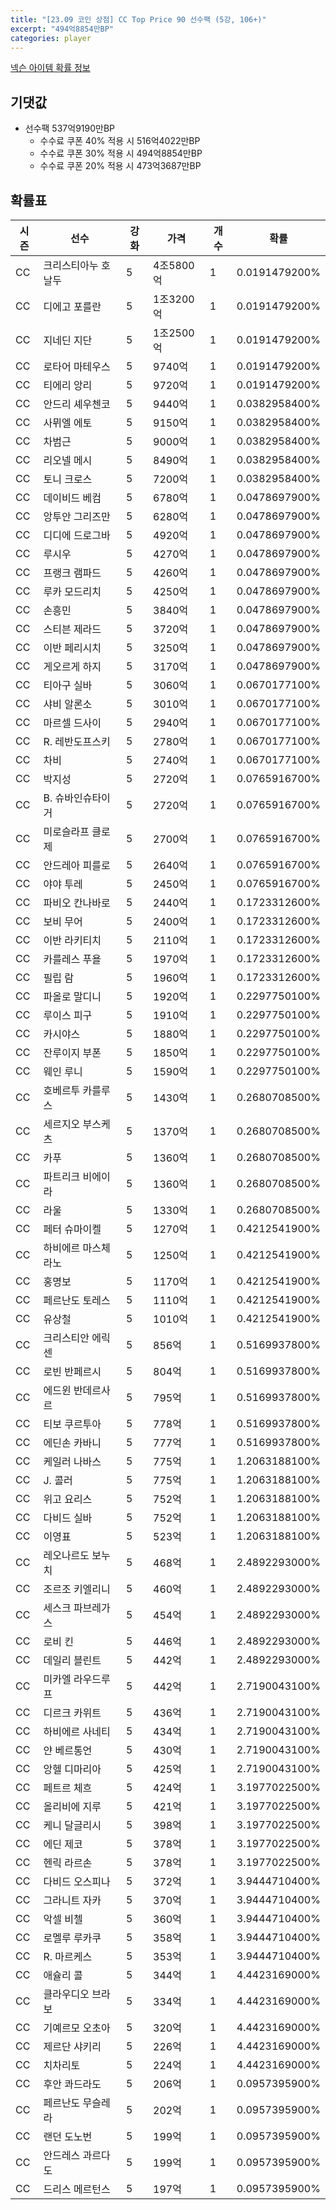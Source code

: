 ```yaml
---
title: "[23.09 코인 상점] CC Top Price 90 선수팩 (5강, 106+)"
excerpt: "494억8854만BP"
categories: player
---
```

[넥슨 아이템 확률 정보](http://iteminfo.nexon.com/probability/fco?sn=7378)

## 기댓값
- 선수팩 537억9190만BP
  - 수수료 쿠폰 40% 적용 시 516억4022만BP
  - 수수료 쿠폰 30% 적용 시 494억8854만BP
  - 수수료 쿠폰 20% 적용 시 473억3687만BP


## 확률표

|시즌|선수|강화|가격|개수|확률|
|---|---|---|---|---|---|
|CC|크리스티아누 호날두|5|4조5800억|1|0.0191479200%|
|CC|디에고 포를란|5|1조3200억|1|0.0191479200%|
|CC|지네딘 지단|5|1조2500억|1|0.0191479200%|
|CC|로타어 마테우스|5|9740억|1|0.0191479200%|
|CC|티에리 앙리|5|9720억|1|0.0191479200%|
|CC|안드리 셰우첸코|5|9440억|1|0.0382958400%|
|CC|사뮈엘 에토|5|9150억|1|0.0382958400%|
|CC|차범근|5|9000억|1|0.0382958400%|
|CC|리오넬 메시|5|8490억|1|0.0382958400%|
|CC|토니 크로스|5|7200억|1|0.0382958400%|
|CC|데이비드 베컴|5|6780억|1|0.0478697900%|
|CC|앙투안 그리즈만|5|6280억|1|0.0478697900%|
|CC|디디에 드로그바|5|4920억|1|0.0478697900%|
|CC|루시우|5|4270억|1|0.0478697900%|
|CC|프랭크 램파드|5|4260억|1|0.0478697900%|
|CC|루카 모드리치|5|4250억|1|0.0478697900%|
|CC|손흥민|5|3840억|1|0.0478697900%|
|CC|스티븐 제라드|5|3720억|1|0.0478697900%|
|CC|이반 페리시치|5|3250억|1|0.0478697900%|
|CC|게오르게 하지|5|3170억|1|0.0478697900%|
|CC|티아구 실바|5|3060억|1|0.0670177100%|
|CC|샤비 알론소|5|3010억|1|0.0670177100%|
|CC|마르셀 드사이|5|2940억|1|0.0670177100%|
|CC|R. 레반도프스키|5|2780억|1|0.0670177100%|
|CC|차비|5|2740억|1|0.0670177100%|
|CC|박지성|5|2720억|1|0.0765916700%|
|CC|B. 슈바인슈타이거|5|2720억|1|0.0765916700%|
|CC|미로슬라프 클로제|5|2700억|1|0.0765916700%|
|CC|안드레아 피를로|5|2640억|1|0.0765916700%|
|CC|야야 투레|5|2450억|1|0.0765916700%|
|CC|파비오 칸나바로|5|2440억|1|0.1723312600%|
|CC|보비 무어|5|2400억|1|0.1723312600%|
|CC|이반 라키티치|5|2110억|1|0.1723312600%|
|CC|카를레스 푸욜|5|1970억|1|0.1723312600%|
|CC|필립 람|5|1960억|1|0.1723312600%|
|CC|파올로 말디니|5|1920억|1|0.2297750100%|
|CC|루이스 피구|5|1910억|1|0.2297750100%|
|CC|카시야스|5|1880억|1|0.2297750100%|
|CC|잔루이지 부폰|5|1850억|1|0.2297750100%|
|CC|웨인 루니|5|1590억|1|0.2297750100%|
|CC|호베르투 카를루스|5|1430억|1|0.2680708500%|
|CC|세르지오 부스케츠|5|1370억|1|0.2680708500%|
|CC|카푸|5|1360억|1|0.2680708500%|
|CC|파트리크 비에이라|5|1360억|1|0.2680708500%|
|CC|라울|5|1330억|1|0.2680708500%|
|CC|페터 슈마이켈|5|1270억|1|0.4212541900%|
|CC|하비에르 마스체라노|5|1250억|1|0.4212541900%|
|CC|홍명보|5|1170억|1|0.4212541900%|
|CC|페르난도 토레스|5|1110억|1|0.4212541900%|
|CC|유상철|5|1010억|1|0.4212541900%|
|CC|크리스티안 에릭센|5|856억|1|0.5169937800%|
|CC|로빈 반페르시|5|804억|1|0.5169937800%|
|CC|에드윈 반데르사르|5|795억|1|0.5169937800%|
|CC|티보 쿠르투아|5|778억|1|0.5169937800%|
|CC|에딘손 카바니|5|777억|1|0.5169937800%|
|CC|케일러 나바스|5|775억|1|1.2063188100%|
|CC|J. 콜러|5|775억|1|1.2063188100%|
|CC|위고 요리스|5|752억|1|1.2063188100%|
|CC|다비드 실바|5|752억|1|1.2063188100%|
|CC|이영표|5|523억|1|1.2063188100%|
|CC|레오나르도 보누치|5|468억|1|2.4892293000%|
|CC|조르조 키엘리니|5|460억|1|2.4892293000%|
|CC|세스크 파브레가스|5|454억|1|2.4892293000%|
|CC|로비 킨|5|446억|1|2.4892293000%|
|CC|데일리 블린트|5|442억|1|2.4892293000%|
|CC|미카엘 라우드루프|5|442억|1|2.7190043100%|
|CC|디르크 카위트|5|436억|1|2.7190043100%|
|CC|하비에르 사네티|5|434억|1|2.7190043100%|
|CC|얀 베르통언|5|430억|1|2.7190043100%|
|CC|앙헬 디마리아|5|425억|1|2.7190043100%|
|CC|페트르 체흐|5|424억|1|3.1977022500%|
|CC|올리비에 지루|5|421억|1|3.1977022500%|
|CC|케니 달글리시|5|398억|1|3.1977022500%|
|CC|에딘 제코|5|378억|1|3.1977022500%|
|CC|헨릭 라르손|5|378억|1|3.1977022500%|
|CC|다비드 오스피나|5|372억|1|3.9444710400%|
|CC|그라니트 자카|5|370억|1|3.9444710400%|
|CC|악셀 비첼|5|360억|1|3.9444710400%|
|CC|로멜루 루카쿠|5|358억|1|3.9444710400%|
|CC|R. 마르케스|5|353억|1|3.9444710400%|
|CC|애슐리 콜|5|344억|1|4.4423169000%|
|CC|클라우디오 브라보|5|334억|1|4.4423169000%|
|CC|기예르모 오초아|5|320억|1|4.4423169000%|
|CC|제르단 샤키리|5|226억|1|4.4423169000%|
|CC|치차리토|5|224억|1|4.4423169000%|
|CC|후안 콰드라도|5|206억|1|0.0957395900%|
|CC|페르난도 무슬레라|5|202억|1|0.0957395900%|
|CC|랜던 도노번|5|199억|1|0.0957395900%|
|CC|안드레스 과르다도|5|199억|1|0.0957395900%|
|CC|드리스 메르턴스|5|197억|1|0.0957395900%|
